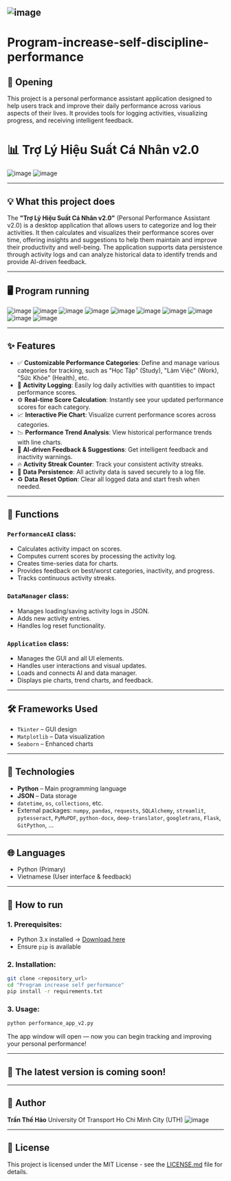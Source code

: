 ![image](https://github.com/user-attachments/assets/09bf618f-5b98-46f4-abda-231124d7f250)
---

# Program-increase-self-discipline-performance

## 🚀 Opening

This project is a personal performance assistant application designed to help users track and improve their daily performance across various aspects of their lives. It provides tools for logging activities, visualizing progress, and receiving intelligent feedback.

# 📊 Trợ Lý Hiệu Suất Cá Nhân v2.0

![image](https://github.com/user-attachments/assets/9316ef41-36c8-4088-8859-d818946c5045)
![image](https://github.com/user-attachments/assets/e6b966c3-f646-40ff-8b1c-ee2137b74b2d)

---

## 💡 What this project does

The **"Trợ Lý Hiệu Suất Cá Nhân v2.0"** (Personal Performance Assistant v2.0) is a desktop application that allows users to categorize and log their activities. It then calculates and visualizes their performance scores over time, offering insights and suggestions to help them maintain and improve their productivity and well-being. The application supports data persistence through activity logs and can analyze historical data to identify trends and provide AI-driven feedback.

---

## 🖥️ Program running
![image](https://github.com/user-attachments/assets/b972008d-d267-4dd8-9439-63e93a230512)
![image](https://github.com/user-attachments/assets/fc65cc24-3175-4a62-97bc-36e44f16309a)
![image](https://github.com/user-attachments/assets/a0618361-82c6-4685-9da8-d867cbe09118)
![image](https://github.com/user-attachments/assets/ff6b3673-b680-4334-9aab-8f7b1af07eea)
![image](https://github.com/user-attachments/assets/0c0a2a2d-e342-4dbb-9f27-97ba2f11e7cd)
![image](https://github.com/user-attachments/assets/d3e901ed-3616-4fd4-8cc9-d236d1c5c02b)
![image](https://github.com/user-attachments/assets/7f8e4877-a8fc-44aa-ab82-7352a2bdcd96)
![image](https://github.com/user-attachments/assets/0126a9b3-d18a-45d8-b0af-a3af2f7b890c)
![image](https://github.com/user-attachments/assets/3a5e25e9-dd79-4eb6-be9a-e7c3d6684b97)
![image](https://github.com/user-attachments/assets/2727e370-53a6-40cd-a26f-5057d1b78dfe)

---

## ✨ Features

* ✅ **Customizable Performance Categories**: Define and manage various categories for tracking, such as "Học Tập" (Study), "Làm Việc" (Work), "Sức Khỏe" (Health), etc.
* 📝 **Activity Logging**: Easily log daily activities with quantities to impact performance scores.
* ⚙️ **Real-time Score Calculation**: Instantly see your updated performance scores for each category.
* 📈 **Interactive Pie Chart**: Visualize current performance scores across categories.
* 📉 **Performance Trend Analysis**: View historical performance trends with line charts.
* 🤖 **AI-driven Feedback & Suggestions**: Get intelligent feedback and inactivity warnings.
* 🔥 **Activity Streak Counter**: Track your consistent activity streaks.
* 💾 **Data Persistence**: All activity data is saved securely to a log file.
* ♻️ **Data Reset Option**: Clear all logged data and start fresh when needed.

---

## 🧠 Functions

### `PerformanceAI` class:

* Calculates activity impact on scores.
* Computes current scores by processing the activity log.
* Creates time-series data for charts.
* Provides feedback on best/worst categories, inactivity, and progress.
* Tracks continuous activity streaks.

### `DataManager` class:

* Manages loading/saving activity logs in JSON.
* Adds new activity entries.
* Handles log reset functionality.

### `Application` class:

* Manages the GUI and all UI elements.
* Handles user interactions and visual updates.
* Loads and connects AI and data manager.
* Displays pie charts, trend charts, and feedback.

---

## 🛠️ Frameworks Used

* `Tkinter` – GUI design
* `Matplotlib` – Data visualization
* `Seaborn` – Enhanced charts

---

## 🧰 Technologies

* **Python** – Main programming language
* **JSON** – Data storage
* `datetime`, `os`, `collections`, etc.
* External packages: `numpy`, `pandas`, `requests`, `SQLAlchemy`, `streamlit`, `pytesseract`, `PyMuPDF`, `python-docx`, `deep-translator`, `googletrans`, `Flask`, `GitPython`, ...

---

## 🌐 Languages

* Python (Primary)
* Vietnamese (User interface & feedback)

---

## 🧪 How to run

### 1. Prerequisites:

* Python 3.x installed → [Download here](https://www.python.org/downloads/)
* Ensure `pip` is available

### 2. Installation:

```bash
git clone <repository_url>
cd "Program increase self performance"
pip install -r requirements.txt
```

### 3. Usage:

```bash
python performance_app_v2.py
```

The app window will open — now you can begin tracking and improving your personal performance!

---

## 🚧 The latest version is coming soon!

---

## 👤 Author

**Trần Thế Hảo**
University Of Transport Ho Chi Minh City (UTH)
![image](https://github.com/user-attachments/assets/f65251cb-4bbb-424f-ab1a-22196a27539d)

---

## 📄 License

This project is licensed under the MIT License - see the [LICENSE.md](LICENSE.md) file for details.

